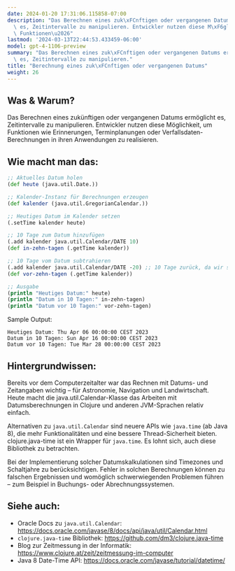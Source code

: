 ```yaml
---
date: 2024-01-20 17:31:06.115858-07:00
description: "Das Berechnen eines zuk\xFCnftigen oder vergangenen Datums erm\xF6glicht\
  \ es, Zeitintervalle zu manipulieren. Entwickler nutzen diese M\xF6glichkeit, um\
  \ Funktionen\u2026"
lastmod: '2024-03-13T22:44:53.433459-06:00'
model: gpt-4-1106-preview
summary: "Das Berechnen eines zuk\xFCnftigen oder vergangenen Datums erm\xF6glicht\
  \ es, Zeitintervalle zu manipulieren."
title: "Berechnung eines zuk\xFCnftigen oder vergangenen Datums"
weight: 26
---
```


## Was & Warum?
Das Berechnen eines zukünftigen oder vergangenen Datums ermöglicht es, Zeitintervalle zu manipulieren. Entwickler nutzen diese Möglichkeit, um Funktionen wie Erinnerungen, Terminplanungen oder Verfallsdaten-Berechnungen in ihren Anwendungen zu realisieren.

## Wie macht man das:

```Clojure
;; Aktuelles Datum holen
(def heute (java.util.Date.))

;; Kalender-Instanz für Berechnungen erzeugen
(def kalender (java.util.GregorianCalendar.))

;; Heutiges Datum im Kalender setzen
(.setTime kalender heute)

;; 10 Tage zum Datum hinzufügen
(.add kalender java.util.Calendar/DATE 10)
(def in-zehn-tagen (.getTime kalender))

;; 10 Tage vom Datum subtrahieren
(.add kalender java.util.Calendar/DATE -20) ;; 10 Tage zurück, da wir schon 10 Tage hinzugefügt haben
(def vor-zehn-tagen (.getTime kalender))

;; Ausgabe
(println "Heutiges Datum:" heute)
(println "Datum in 10 Tagen:" in-zehn-tagen)
(println "Datum vor 10 Tagen:" vor-zehn-tagen)
```

Sample Output:

```
Heutiges Datum: Thu Apr 06 00:00:00 CEST 2023
Datum in 10 Tagen: Sun Apr 16 00:00:00 CEST 2023
Datum vor 10 Tagen: Tue Mar 28 00:00:00 CEST 2023
```

## Hintergrundwissen:

Bereits vor dem Computerzeitalter war das Rechnen mit Datums- und Zeitangaben wichtig – für Astronomie, Navigation und Landwirtschaft. Heute macht die java.util.Calendar-Klasse das Arbeiten mit Datumsberechnungen in Clojure und anderen JVM-Sprachen relativ einfach.

Alternativen zu `java.util.Calendar` sind neuere APIs wie `java.time` (ab Java 8), die mehr Funktionalitäten und eine bessere Thread-Sicherheit bieten. clojure.java-time ist ein Wrapper für `java.time`. Es lohnt sich, auch diese Bibliothek zu betrachten.

Bei der Implementierung solcher Datumskalkulationen sind Timezones und Schaltjahre zu berücksichtigen. Fehler in solchen Berechnungen können zu falschen Ergebnissen und womöglich schwerwiegenden Problemen führen – zum Beispiel in Buchungs- oder Abrechnungssystemen.

## Siehe auch:

- Oracle Docs zu `java.util.Calendar`: https://docs.oracle.com/javase/8/docs/api/java/util/Calendar.html
- `clojure.java-time` Bibliothek: https://github.com/dm3/clojure.java-time
- Blog zur Zeitmessung in der Informatik: https://www.clojure.at/zeit/zeitmessung-im-computer
- Java 8 Date-Time API: https://docs.oracle.com/javase/tutorial/datetime/

